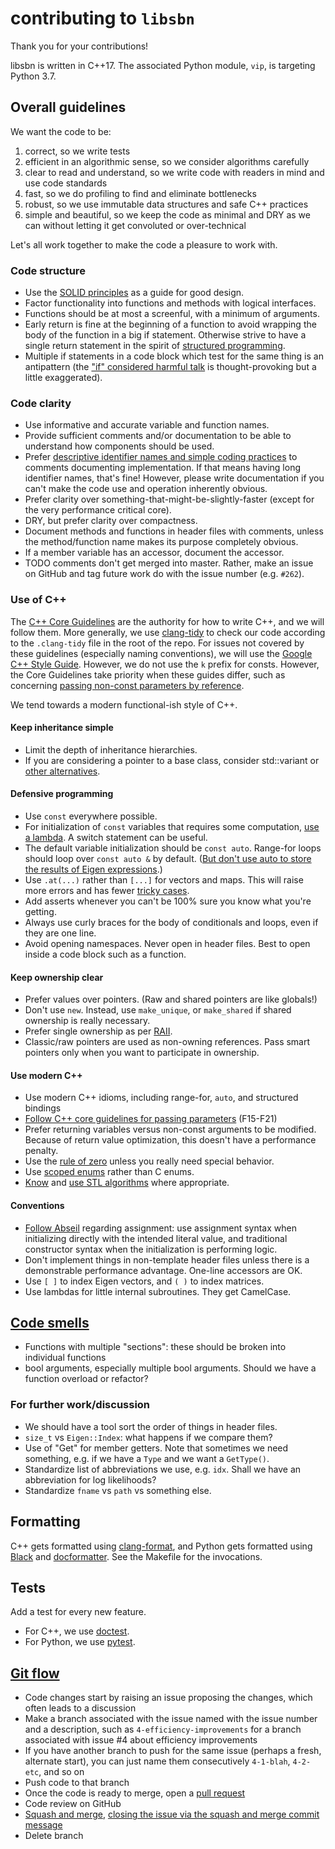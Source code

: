 # contributing to `libsbn`

Thank you for your contributions!

libsbn is written in C++17.
The associated Python module, `vip`, is targeting Python 3.7.


## Overall guidelines

We want the code to be:

1. correct, so we write tests
1. efficient in an algorithmic sense, so we consider algorithms carefully
1. clear to read and understand, so we write code with readers in mind and use code standards
1. fast, so we do profiling to find and eliminate bottlenecks
1. robust, so we use immutable data structures and safe C++ practices
1. simple and beautiful, so we keep the code as minimal and DRY as we can without letting it get convoluted or over-technical

Let's all work together to make the code a pleasure to work with.


### Code structure

* Use the [SOLID principles](https://www.youtube.com/watch?v=Ntraj80qN2k&ab_channel=CppCon) as a guide for good design.
* Factor functionality into functions and methods with logical interfaces.
* Functions should be at most a screenful, with a minimum of arguments.
* Early return is fine at the beginning of a function to avoid wrapping the body of the function in a big if statement. Otherwise strive to have a single return statement in the spirit of [structured programming](https://en.wikipedia.org/wiki/Structured_programming#Early_exit).
* Multiple if statements in a code block which test for the same thing is an antipattern (the ["if" considered harmful talk](https://www.youtube.com/watch?v=z43bmaMwagI&ab_channel=DevWeekEvents) is thought-provoking but a little exaggerated).


### Code clarity

* Use informative and accurate variable and function names.
* Provide sufficient comments and/or documentation to be able to understand how components should be used.
* Prefer [descriptive identifier names and simple coding practices](https://blog.codinghorror.com/coding-without-comments/) to comments documenting implementation.
  If that means having long identifier names, that's fine!
  However, please write documentation if you can't make the code use and operation inherently obvious.
* Prefer clarity over something-that-might-be-slightly-faster (except for the very performance critical core).
* DRY, but prefer clarity over compactness.
* Document methods and functions in header files with comments, unless the method/function name makes its purpose completely obvious.
* If a member variable has an accessor, document the accessor.
* TODO comments don't get merged into master. Rather, make an issue on GitHub and tag future work do with the issue number (e.g. `#262`).


### Use of C++

The [C++ Core Guidelines](https://isocpp.github.io/CppCoreGuidelines/CppCoreGuidelines) are the authority for how to write C++, and we will follow them.
More generally, we use [clang-tidy](https://clang.llvm.org/extra/clang-tidy/) to check our code according to the `.clang-tidy` file in the root of the repo.
For issues not covered by these guidelines (especially naming conventions), we will use the [Google C++ Style Guide](https://google.github.io/styleguide/cppguide.html).
However, we do not use the `k` prefix for consts.
However, the Core Guidelines take priority when these guides differ, such as concerning [passing non-const parameters by reference](https://github.com/isocpp/CppCoreGuidelines/blob/master/CppCoreGuidelines.md#Rf-inout).

We tend towards a modern functional-ish style of C++.

#### Keep inheritance simple

* Limit the depth of inheritance hierarchies.
* If you are considering a pointer to a base class, consider std::variant or [other alternatives](https://www.youtube.com/watch?v=fwXaRH5ffJM&ab_channel=MUCplusplus).

#### Defensive programming

* Use `const` everywhere possible.
* For initialization of `const` variables that requires some computation, [use a lambda](https://herbsutter.com/2013/04/05/complex-initialization-for-a-const-variable/). A switch statement can be useful.
* The default variable initialization should be `const auto`. Range-for loops should loop over `const auto &` by default. ([But don't use auto to store the results of Eigen expressions](https://eigen.tuxfamily.org/dox/TopicPitfalls.html).)
* Use `.at(...)` rather than `[...]` for vectors and maps. This will raise more errors and has fewer [tricky cases](https://stackoverflow.com/a/10821453/467327).
* Add asserts whenever you can't be 100% sure you know what you're getting.
* Always use curly braces for the body of conditionals and loops, even if they are one line.
* Avoid opening namespaces. Never open in header files. Best to open inside a code block such as a function.

#### Keep ownership clear

* Prefer values over pointers. (Raw and shared pointers are like globals!)
* Don't use `new`. Instead, use `make_unique`, or `make_shared` if shared ownership is really necessary.
* Prefer single ownership as per [RAII](https://en.cppreference.com/w/cpp/language/raii).
* Classic/raw pointers are used as non-owning references. Pass smart pointers only when you want to participate in ownership.

#### Use modern C++

* Use modern C++ idioms, including range-for, `auto`, and structured bindings
* [Follow C++ core guidelines for passing parameters](https://isocpp.github.io/CppCoreGuidelines/CppCoreGuidelines#fcall-parameter-passing) (F15-F21)
* Prefer returning variables versus non-const arguments to be modified. Because of return value optimization, this doesn't have a performance penalty.
* Use the [rule of zero](https://en.cppreference.com/w/cpp/language/rule_of_three) unless you really need special behavior.
* Use [scoped enums](https://abseil.io/tips/86) rather than C enums.
* [Know](https://www.youtube.com/watch?v=bXkWuUe9V2I&ab_channel=ACCUConference) and [use STL algorithms](https://www.youtube.com/watch?v=W2tWOdzgXHA&ab_channel=25msr) where appropriate.

#### Conventions

* [Follow Abseil](https://abseil.io/tips/88) regarding assignment: use assignment syntax when initializing directly with the intended literal value, and traditional constructor syntax when the initialization is performing logic.
* Don't implement things in non-template header files unless there is a demonstrable performance advantage. One-line accessors are OK.
* Use `[ ]` to index Eigen vectors, and `( )` to index matrices.
* Use lambdas for little internal subroutines. They get CamelCase.


## [Code smells](https://www.youtube.com/watch?v=f_tLQl0wLUM&ab_channel=CppCon)

* Functions with multiple "sections": these should be broken into individual functions
* bool arguments, especially multiple bool arguments. Should we have a function overload or refactor?


### For further work/discussion

* We should have a tool sort the order of things in header files.
* `size_t` vs `Eigen::Index`: what happens if we compare them?
* Use of "Get" for member getters. Note that sometimes we need something, e.g. if we have a `Type` and we want a `GetType()`.
* Standardize list of abbreviations we use, e.g. `idx`. Shall we have an abbreviation for log likelihoods?
* Standardize `fname` vs `path` vs something else.


## Formatting

C++ gets formatted using [clang-format](https://clang.llvm.org/docs/ClangFormat.html), and Python gets formatted using [Black](https://black.readthedocs.io/en/stable/) and [docformatter](https://pypi.org/project/docformatter/).
See the Makefile for the invocations.


## Tests

Add a test for every new feature.

* For C++, we use [doctest](https://github.com/onqtam/doctest).
* For Python, we use [pytest](https://docs.pytest.org/en/latest/).


## [Git flow](https://guides.github.com/introduction/flow/)

* Code changes start by raising an issue proposing the changes, which often leads to a discussion
* Make a branch associated with the issue named with the issue number and a description, such as `4-efficiency-improvements` for a branch associated with issue #4 about efficiency improvements
* If you have another branch to push for the same issue (perhaps a fresh, alternate start), you can just name them consecutively `4-1-blah`, `4-2-etc`, and so on
* Push code to that branch
* Once the code is ready to merge, open a [pull request](https://help.github.com/articles/using-pull-requests/)
* Code review on GitHub
* [Squash and merge](https://help.github.com/en/articles/merging-a-pull-request), [closing the issue via the squash and merge commit message](https://help.github.com/articles/closing-issues-via-commit-messages/)
* Delete branch
